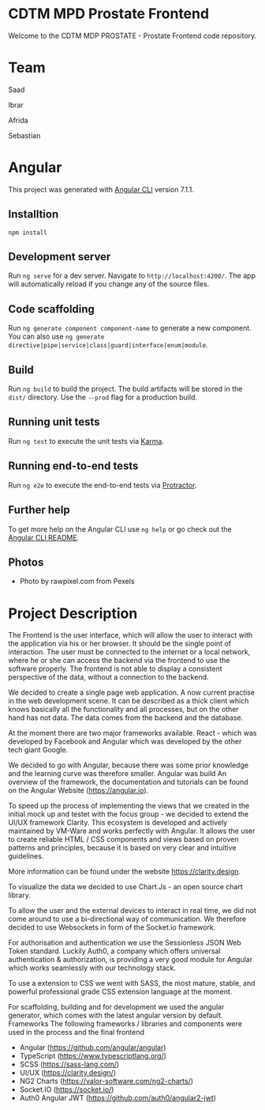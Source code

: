 # CDTM MPD Prostate Frontend

Welcome to the CDTM MDP PROSTATE - Prostate Frontend code repository.


# Team

Saad

Ibrar

Afrida

Sebastian


# Angular

This project was generated with [Angular CLI](https://github.com/angular/angular-cli) version 7.1.1.

## Installtion

```
npm install
```

## Development server

Run `ng serve` for a dev server. Navigate to `http://localhost:4200/`. The app will automatically reload if you change any of the source files.

## Code scaffolding

Run `ng generate component component-name` to generate a new component. You can also use `ng generate directive|pipe|service|class|guard|interface|enum|module`.

## Build

Run `ng build` to build the project. The build artifacts will be stored in the `dist/` directory. Use the `--prod` flag for a production build.

## Running unit tests

Run `ng test` to execute the unit tests via [Karma](https://karma-runner.github.io).

## Running end-to-end tests

Run `ng e2e` to execute the end-to-end tests via [Protractor](http://www.protractortest.org/).

## Further help

To get more help on the Angular CLI use `ng help` or go check out the [Angular CLI README](https://github.com/angular/angular-cli/blob/master/README.md).

## Photos

* Photo by rawpixel.com from Pexels

# Project Description

The Frontend is the user interface, which will allow the user to interact with the application via his or her browser. It should be the single point of interaction. The user must be connected to the internet or a local network, where he or she can access the backend via the frontend to use the software properly. The frontend is not able to display a consistent perspective of the data, without a connection to the backend.
  
We decided to create a single page web application. A now current practise in the web development scene. It can be described as a thick client which knows basically all the functionality and all processes, but on the other hand has not data. The data comes from the backend and the database. 

At the moment there are two major frameworks available. React - which was developed by Facebook and Angular which was developed by the other tech giant Google. 

We decided to go with Angular, because there was some prior knowledge and the learning curve was therefore smaller. Angular was build 
An overview of the framework, the documentation and tutorials can be found on the Angular Website (https://angular.io). 

To speed up the process of implementing the views that we created in the initial mock up and testet with the focus group - we decided to extend the UI/UX framework Clarity. This ecosystem is developed and actively maintained by VM-Ware and works perfectly with Angular. It allows the user to create reliable HTML / CSS components and views based on proven patterns and principles, because it is based on very clear and intuitive guidelines.   

More information can be found under the website https://clarity.design. 

To visualize the data we decided to use Chart.Js - an open source chart library. 

To allow the user and the external devices to interact in real time, we did not come around to use a bi-directional way of communication. We therefore decided to use Websockets in form of the Socket.io framework. 

For authorisation and authentication we use the Sessionless JSON Web Token standard. Luckily Auth0, a company which offers universal authentication & authorization, is providing a very good module for Angular which works seamlessly with our technology stack.  

To use a extension to CSS we went with SASS, the most mature, stable, and powerful professional grade CSS extension language at the moment. 

For scaffolding, building and for development we used the angular generator, which comes with the latest angular version by default.
Frameworks
The following frameworks / libraries and components were used in the process and the final frontend

* Angular (https://github.com/angular/angular) 
* TypeScript (https://www.typescriptlang.org/)
* SCSS (https://sass-lang.com/)  
* UI/UX (https://clarity.design/)
* NG2 Charts (https://valor-software.com/ng2-charts/) 
* Socket.IO (https://socket.io/) 
* Auth0 Angular JWT (https://github.com/auth0/angular2-jwt) 
